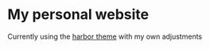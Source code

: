 # My personal website
Currently using the [harbor theme](https://github.com/matsuyoshi30/harbor) with my own adjustments

